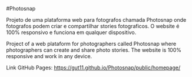 #Photosnap

Projeto de uma plataforma web para fotografos chamada Photosnap onde fotografos podem criar e compartilhar stories fotograficos.
O website é 100% responsivo e funciona em qualquer dispositivo.

Project of a web plataform for photographers called Photosnap where photographers can create and share photo stories. 
The website is 100% responsive and work in any device.

Link GitHub Pages: https://gut11.github.io/Photosnap/public/homepage/
